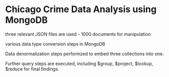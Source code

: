 # Chicago Crime Data Analysis using MongoDB

three relevant JSON files are used - 1000 documents for manipulation

various data type conversion steps in MongoDB

Data denormalization steps performzed to embed three collections into one.

Further query steps are executed, including $group, $project, $lookup, $reduce for final findings. 
